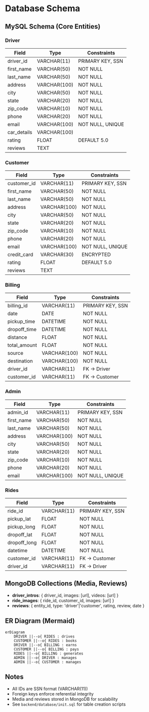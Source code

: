 # Database Schema

## MySQL Schema (Core Entities)

### Driver
| Field         | Type         | Constraints         |
|--------------|--------------|--------------------|
| driver_id     | VARCHAR(11)  | PRIMARY KEY, SSN   |
| first_name    | VARCHAR(50)  | NOT NULL           |
| last_name     | VARCHAR(50)  | NOT NULL           |
| address       | VARCHAR(100) | NOT NULL           |
| city          | VARCHAR(50)  | NOT NULL           |
| state         | VARCHAR(20)  | NOT NULL           |
| zip_code      | VARCHAR(10)  | NOT NULL           |
| phone         | VARCHAR(20)  | NOT NULL           |
| email         | VARCHAR(100) | NOT NULL, UNIQUE   |
| car_details   | VARCHAR(100) |                    |
| rating        | FLOAT        | DEFAULT 5.0        |
| reviews       | TEXT         |                    |

### Customer
| Field         | Type         | Constraints         |
|--------------|--------------|--------------------|
| customer_id   | VARCHAR(11)  | PRIMARY KEY, SSN   |
| first_name    | VARCHAR(50)  | NOT NULL           |
| last_name     | VARCHAR(50)  | NOT NULL           |
| address       | VARCHAR(100) | NOT NULL           |
| city          | VARCHAR(50)  | NOT NULL           |
| state         | VARCHAR(20)  | NOT NULL           |
| zip_code      | VARCHAR(10)  | NOT NULL           |
| phone         | VARCHAR(20)  | NOT NULL           |
| email         | VARCHAR(100) | NOT NULL, UNIQUE   |
| credit_card   | VARCHAR(30)  | ENCRYPTED          |
| rating        | FLOAT        | DEFAULT 5.0        |
| reviews       | TEXT         |                    |

### Billing
| Field         | Type         | Constraints         |
|--------------|--------------|--------------------|
| billing_id    | VARCHAR(11)  | PRIMARY KEY, SSN   |
| date          | DATE         | NOT NULL           |
| pickup_time   | DATETIME     | NOT NULL           |
| dropoff_time  | DATETIME     | NOT NULL           |
| distance      | FLOAT        | NOT NULL           |
| total_amount  | FLOAT        | NOT NULL           |
| source        | VARCHAR(100) | NOT NULL           |
| destination   | VARCHAR(100) | NOT NULL           |
| driver_id     | VARCHAR(11)  | FK -> Driver       |
| customer_id   | VARCHAR(11)  | FK -> Customer     |

### Admin
| Field         | Type         | Constraints         |
|--------------|--------------|--------------------|
| admin_id      | VARCHAR(11)  | PRIMARY KEY, SSN   |
| first_name    | VARCHAR(50)  | NOT NULL           |
| last_name     | VARCHAR(50)  | NOT NULL           |
| address       | VARCHAR(100) | NOT NULL           |
| city          | VARCHAR(50)  | NOT NULL           |
| state         | VARCHAR(20)  | NOT NULL           |
| zip_code      | VARCHAR(10)  | NOT NULL           |
| phone         | VARCHAR(20)  | NOT NULL           |
| email         | VARCHAR(100) | NOT NULL, UNIQUE   |

### Rides
| Field         | Type         | Constraints         |
|--------------|--------------|--------------------|
| ride_id       | VARCHAR(11)  | PRIMARY KEY, SSN   |
| pickup_lat    | FLOAT        | NOT NULL           |
| pickup_long   | FLOAT        | NOT NULL           |
| dropoff_lat   | FLOAT        | NOT NULL           |
| dropoff_long  | FLOAT        | NOT NULL           |
| datetime      | DATETIME     | NOT NULL           |
| customer_id   | VARCHAR(11)  | FK -> Customer     |
| driver_id     | VARCHAR(11)  | FK -> Driver       |

## MongoDB Collections (Media, Reviews)
- **driver_intros**: { driver_id, images: [url], videos: [url] }
- **ride_images**: { ride_id, customer_id, images: [url] }
- **reviews**: { entity_id, type: 'driver'|'customer', rating, review, date }

## ER Diagram (Mermaid)
```mermaid
erDiagram
    DRIVER ||--o{ RIDES : drives
    CUSTOMER ||--o{ RIDES : books
    DRIVER ||--o{ BILLING : earns
    CUSTOMER ||--o{ BILLING : pays
    RIDES ||--o{ BILLING : generates
    ADMIN ||--o{ DRIVER : manages
    ADMIN ||--o{ CUSTOMER : manages
```

## Notes
- All IDs are SSN format (VARCHAR(11))
- Foreign keys enforce referential integrity
- Media and reviews stored in MongoDB for scalability
- See `backend/database/init.sql` for table creation scripts
